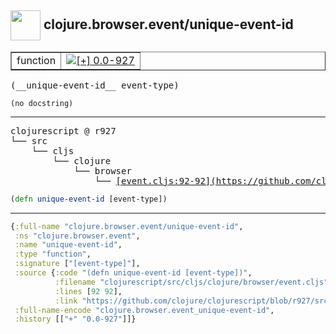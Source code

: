 ## <img width="48px" valign="middle" src="http://i.imgur.com/Hi20huC.png"> clojure.browser.event/unique-event-id

 <table border="1">
<tr>
<td>function</td>
<td><a href="https://github.com/cljsinfo/api-refs/tree/0.0-927"><img valign="middle" alt="[+] 0.0-927" src="https://img.shields.io/badge/+-0.0--927-lightgrey.svg"></a> </td>
</tr>
</table>

 <samp>
(__unique-event-id__ event-type)<br>
</samp>

```
(no docstring)
```

---

 <pre>
clojurescript @ r927
└── src
    └── cljs
        └── clojure
            └── browser
                └── <ins>[event.cljs:92-92](https://github.com/clojure/clojurescript/blob/r927/src/cljs/clojure/browser/event.cljs#L92-L92)</ins>
</pre>

```clj
(defn unique-event-id [event-type])
```


---

```clj
{:full-name "clojure.browser.event/unique-event-id",
 :ns "clojure.browser.event",
 :name "unique-event-id",
 :type "function",
 :signature ["[event-type]"],
 :source {:code "(defn unique-event-id [event-type])",
          :filename "clojurescript/src/cljs/clojure/browser/event.cljs",
          :lines [92 92],
          :link "https://github.com/clojure/clojurescript/blob/r927/src/cljs/clojure/browser/event.cljs#L92-L92"},
 :full-name-encode "clojure.browser.event_unique-event-id",
 :history [["+" "0.0-927"]]}

```
